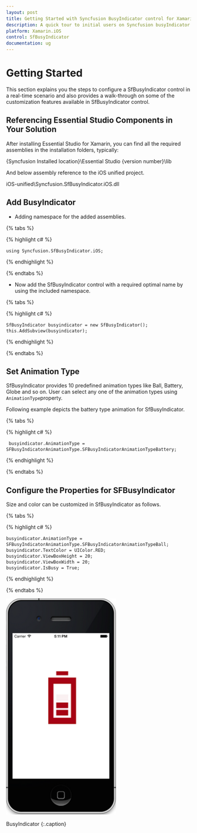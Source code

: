 ```yaml
---
layout: post
title: Getting Started with Syncfusion BusyIndicator control for Xamarin.iOS
description: A quick tour to initial users on Syncfusion busyIndicator control for Xamarin.iOS platform
platform: Xamarin.iOS
control: SfBusyIndicator
documentation: ug
---
```


# Getting Started

This section explains you the steps to configure a SfBusyIndicator control in a real-time scenario and also provides a walk-through on some of the customization features available in SfBusyIndicator control.

## Referencing Essential Studio Components in Your Solution

After installing Essential Studio for Xamarin, you can find all the required assemblies in the installation folders, typically:

{Syncfusion Installed location}\Essential Studio {version number}\lib

And below assembly reference to the iOS unified project.

iOS-unified\Syncfusion.SfBusyIndicator.iOS.dll

## Add BusyIndicator

* Adding namespace for the added assemblies.

{% tabs %}

{% highlight c# %}

	using Syncfusion.SfBusyIndicator.iOS;

{% endhighlight %}

{% endtabs %}

* Now add the SfBusyIndicator control with a required optimal name by using the included namespace.

{% tabs %}

{% highlight c# %}
	
	SfBusyIndicator busyindicator = new SfBusyIndicator();
	this.AddSubview(busyindicator);
	
{% endhighlight %}

{% endtabs %}

## Set Animation Type

SfBusyIndicator provides 10 predefined animation types like Ball, Battery, Globe and so on. User can select any one of the animation types using `AnimationType`property.

Following example depicts the battery type animation for SfBusyIndicator. 

{% tabs %}

{% highlight c# %}

	 busyindicator.AnimationType = SFBusyIndicatorAnimationType.SFBusyIndicatorAnimationTypeBattery;

{% endhighlight %}

{% endtabs %}
	
## Configure the Properties for SFBusyIndicator

Size and color can be customized in SfBusyIndicator as follows.

{% tabs %}
      
{% highlight c# %}
	 
	busyindicator.AnimationType = SFBusyIndicatorAnimationType.SFBusyIndicatorAnimationTypeBall;
	busyindicator.TextColor = UIColor.RED;
	busyindicator.ViewBoxHeight = 20;
	busyindicator.ViewBoxWidth = 20;
	busyindicator.IsBusy = True;
	
{% endhighlight %}

{% endtabs %}

![](images/BusyIndicator-iOS.png)                 

BusyIndicator
{:.caption}